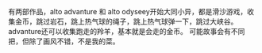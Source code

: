 有两部作品，alto advanture 和 alto odyseey开始大同小异，都是滑沙游戏，收集金币，跳过岩石，跳上热气球的绳子，跳上热气球弹一下，跳过大峡谷。advanture还可以收集跑走的羚羊，基本就是会走的金币。
可能故事会有不同把，但除了画风不错，不是我的菜。